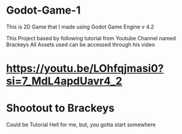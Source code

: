 # Godot-Game-1
This is 2D Game that I made using Godot Game Engine v 4.2

This Project based by following tutorial from Youtube Channel named Brackeys
All Assets used can be accessed through his video

# https://youtu.be/LOhfqjmasi0?si=7_MdL4apdUavr4_2

# Shootout to Brackeys
Could be Tutorial Hell for me, but, you gotta start somewhere
